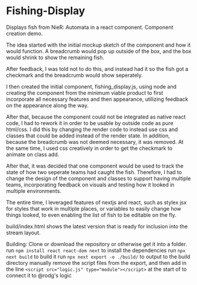 # Fishing-Display
Displays fish from NieR: Automata in a react component. Component creation demo.

The idea started with the initial mockup sketch of the component and how it would function.
A breadcrumb would pop up outside of the box, and the box would shrink to show the remaining fish.

After feedback, I was told not to do this, and instead had it so the fish got a checkmark and the breadcrumb would show seperately.

I then created the initial component, fishing_display.js, using node and creating the component from the minimum viable product to first incorporate all necessary features and then appearance, utilizing feedback on the appearance along the way.

After that, because the component could not be integrated as native react code, I had to rework it in order to be usable by outside code as pure html/css. I did this by changing the render code to instead use css and classes that could be added instead of the render state. In addition, because the breadcrumb was not deemed necessary, it was removed. At the same time, I used css creatively in order to get the checkmark to animate on class add.

After that, it was decided that one component would be used to track the state of how two seperate teams had caught the fish. Therefore, I had to change the design of the component and classes to support having multiple teams, incorporating feedback on visuals and testing how it looked in multiple environments.

The entire time, I leveraged features of nextjs and react, such as stylex jsx for styles that work in multiple places, or variables to easily change how things looked, to even enabling the list of fish to be editable on the fly.

build/index.html shows the latest version that is ready for inclusion into the stream layout.



Building:
Clone or download the repository or otherwise get it into a folder.
run `npm install react react-dom next` to install the dependencies
run `npx next build` to build it
run `npx next export -o ./build/` to output to the build directory
manually remove the script files from the export, and then add in the line `<script src="logic.js" type="module"></script>` at the start of <body> to connect it to @rodg's logic
